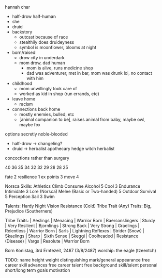 hannah char
- half-drow half-human
- she
- druid
- backstory
    - outcast because of race
    - stealthily does druideyness
    - symbol is moonflower, blooms at night
- born/raised
    - drow city in underdark
    - mom drow, dad human
        - mom is alive, runs medicine shop
        - dad was adventurer, met in bar, mom was drunk lol, no contact with him
- childhood
    - mom unwillingly took care of
    - worked as kid in shop (run errands, etc)
- leave home
    - racism
- connections back home
    - mostly enemies, bulled, etc
    - [animal companion to be], raises animal from baby, maybe owl, maybe fox


options
secretly noble-blooded

- half-drow -> changeling?
- druid -> herbalist
apothecary
hedge witch
herbalist

concoctions rather than surgery

40
36
35
34
32
32
29
28
28
25

fate 2
resilience 1
ex points 3
move 4

Norsca
Skills:
    Athletics
    Climb
    Consume Alcohol
5    Cool
3    Endurance
    Intimidate
3    Lore (Norsca)
    Melee (Basic or Two-handed)
5    Outdoor Survival
5    Perception
    Sail
3    Swim

Talents: 
    Hardy
    Night Vision
    Resistance (Cold)
Tribe Trait (Any)
Traits: Big, Prejudice (Southerners)

Tribe Traits:
| Aeslings        | Menacing           | Warrior Born
| Baersonslingers | Sturdy             | Very Resilient
| Bjornlings      | Strong Back        | Very Strong
| Graelings       | Relentless         | Warrior Born
| Sarls           | Lightning Reflexes | Strider (Snow)
| Skaelings       | Sharp              | Sixth Sense
| Skeggi          | Coolheaded         | Resistance (Disease)
| Vargs           | Resolute           | Warrior Born

Born Konistag, 3rd Erntezeit, 2487 (3/8/2487)
worship: the eagle (tzeentch)

TODO:
name
height
weight
distinguishing mark/general appearance
free career skill advances
free career talent
free background skill/talent
personal short/long term goals
motivation
